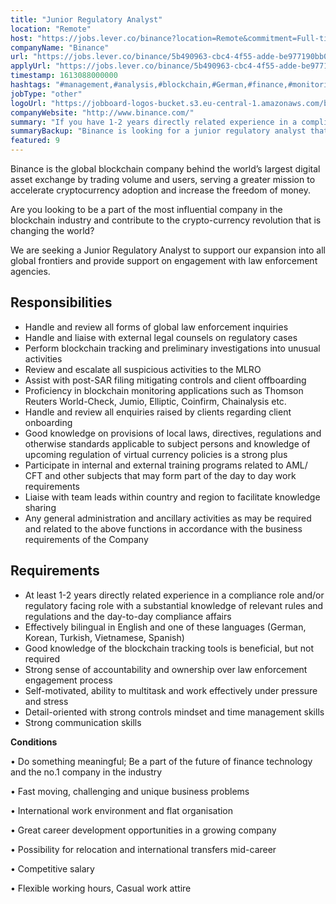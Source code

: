 ```yaml
---
title: "Junior Regulatory Analyst"
location: "Remote"
host: "https://jobs.lever.co/binance?location=Remote&commitment=Full-time%3A%20Remote"
companyName: "Binance"
url: "https://jobs.lever.co/binance/5b490963-cbc4-4f55-adde-be977190bb06"
applyUrl: "https://jobs.lever.co/binance/5b490963-cbc4-4f55-adde-be977190bb06/apply"
timestamp: 1613088000000
hashtags: "#management,#analysis,#blockchain,#German,#finance,#monitoring,#English"
jobType: "other"
logoUrl: "https://jobboard-logos-bucket.s3.eu-central-1.amazonaws.com/binance"
companyWebsite: "http://www.binance.com/"
summary: "If you have 1-2 years directly related experience in a compliance role and/or regulatory facing role with a substantial knowledge of relevant rules and regulations and the day-to-day compliance affairs, Binance is looking for someone with your knowledge."
summaryBackup: "Binance is looking for a junior regulatory analyst that has experience in: #management, #German, #finance."
featured: 9
---
```


Binance is the global blockchain company behind the world’s largest digital asset exchange by trading volume and users, serving a greater mission to accelerate cryptocurrency adoption and increase the freedom of money.

Are you looking to be a part of the most influential company in the blockchain industry and contribute to the crypto-currency revolution that is changing the world?

We are seeking a Junior Regulatory Analyst to support our expansion into all global frontiers and provide support on engagement with law enforcement agencies.

## Responsibilities

*   Handle and review all forms of global law enforcement inquiries
*   Handle and liaise with external legal counsels on regulatory cases
*   Perform blockchain tracking and preliminary investigations into unusual activities
*   Review and escalate all suspicious activities to the MLRO
*   Assist with post-SAR filing mitigating controls and client offboarding
*   Proficiency in blockchain monitoring applications such as Thomson Reuters World-Check, Jumio, Elliptic, Coinfirm, Chainalysis etc.
*   Handle and review all enquiries raised by clients regarding client onboarding
*   Good knowledge on provisions of local laws, directives, regulations and otherwise standards applicable to subject persons and knowledge of upcoming regulation of virtual currency policies is a strong plus
*   Participate in internal and external training programs related to AML/ CFT and other subjects that may form part of the day to day work requirements
*   Liaise with team leads within country and region to facilitate knowledge sharing
*   Any general administration and ancillary activities as may be required and related to the above functions in accordance with the business requirements of the Company

## Requirements

*   At least 1-2 years directly related experience in a compliance role and/or regulatory facing role with a substantial knowledge of relevant rules and regulations and the day-to-day compliance affairs
*   Effectively bilingual in English and one of these languages (German, Korean, Turkish, Vietnamese, Spanish)
*   Good knowledge of the blockchain tracking tools is beneficial, but not required
*   Strong sense of accountability and ownership over law enforcement engagement process
*   Self-motivated, ability to multitask and work effectively under pressure and stress
*   Detail-oriented with strong controls mindset and time management skills
*   Strong communication skills

**Conditions**

• Do something meaningful; Be a part of the future of finance technology and the no.1 company in the industry

• Fast moving, challenging and unique business problems

• International work environment and flat organisation

• Great career development opportunities in a growing company

• Possibility for relocation and international transfers mid-career

• Competitive salary

• Flexible working hours, Casual work attire
